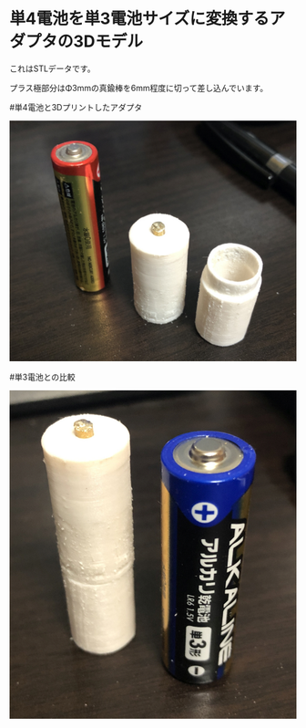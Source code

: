 # 単4電池を単3電池サイズに変換するアダプタの3Dモデル

これはSTLデータです。

プラス極部分はΦ3mmの真鍮棒を6mm程度に切って差し込んでいます。

#単4電池と3Dプリントしたアダプタ

![3Dプリント](https://github.com/tarosay/aaa-aa-batteries-adapter-stl_data/blob/main/AdapterPhoto1.jpg)


#単3電池との比較

![単3電池との比較](https://github.com/tarosay/aaa-aa-batteries-adapter-stl_data/blob/main/AdapterPhoto2.jpg)
